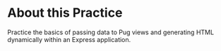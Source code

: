 # About this Practice
Practice the basics of passing data to Pug views and generating HTML dynamically within an Express application.